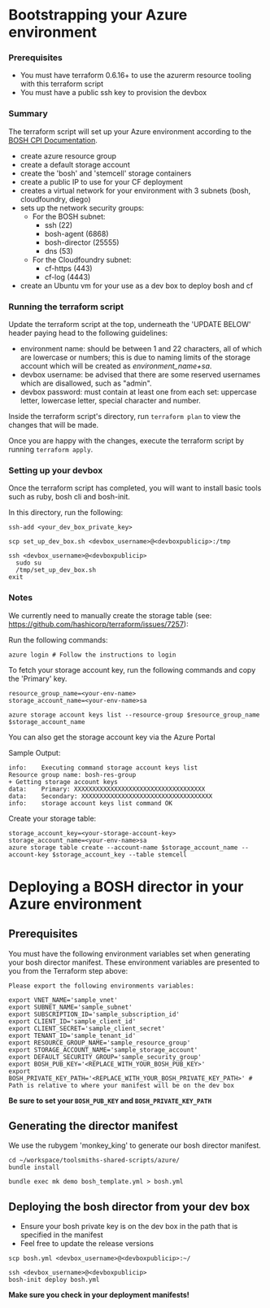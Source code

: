 # Bootstrapping your Azure environment

### Prerequisites

* You must have terraform 0.6.16+ to use the azurerm resource tooling with this terraform script
* You must have a public ssh key to provision the devbox

### Summary

The terraform script will set up your Azure environment according to the [BOSH CPI Documentation](https://github.com/cloudfoundry-incubator/bosh-azure-cpi-release/blob/master/docs/get-started/manually/deploy-bosh-manually.md).

* create azure resource group
* create a default storage account
* create the 'bosh' and 'stemcell' storage containers
* create a public IP to use for your CF deployment
* creates a virtual network for your environment with 3 subnets (bosh, cloudfoundry, diego)
* sets up the network security groups:
  * For the BOSH subnet:
    * ssh (22)
    * bosh-agent (6868)
    * bosh-director (25555)
    * dns (53)
  * For the Cloudfoundry subnet:
    * cf-https (443)
    * cf-log (4443)
* create an Ubuntu vm for your use as a dev box to deploy bosh and cf

### Running the terraform script

Update the terraform script at the top, underneath the 'UPDATE BELOW' header paying head to the following guidelines:

* environment name: should be between 1 and 22 characters, all of which are lowercase or numbers; this is due to naming limits of the storage account which will be created as *environment_name+sa*.
* devbox username: be advised that there are some reserved usernames which are disallowed, such as "admin".
* devbox password: must contain at least one from each set: uppercase letter, lowercase letter, special character and number.

Inside the terraform script's directory, run `terraform plan` to view the changes that will be made.

Once you are happy with the changes, execute the terraform script by running `terraform apply`.

### Setting up your devbox

Once the terraform script has completed, you will want to install basic tools such as ruby, bosh cli and bosh-init.

In this directory, run the following:

```
ssh-add <your_dev_box_private_key>

scp set_up_dev_box.sh <devbox_username>@<devboxpublicip>:/tmp

ssh <devbox_username>@<devboxpublicip>
  sudo su
  /tmp/set_up_dev_box.sh
exit

```

### Notes

We currently need to manually create the storage table (see: https://github.com/hashicorp/terraform/issues/7257):

Run the following commands:

```
azure login # Follow the instructions to login
```

To fetch your storage account key, run the following commands and copy the 'Primary' key.

```
resource_group_name=<your-env-name>
storage_account_name=<your-env-name>sa

azure storage account keys list --resource-group $resource_group_name $storage_account_name
```
You can also get the storage account key via the Azure Portal

Sample Output:

```
info:    Executing command storage account keys list
Resource group name: bosh-res-group
+ Getting storage account keys
data:    Primary: XXXXXXXXXXXXXXXXXXXXXXXXXXXXXXXXXXXX
data:    Secondary: XXXXXXXXXXXXXXXXXXXXXXXXXXXXXXXXXXXX
info:    storage account keys list command OK
```

Create your storage table:

```
storage_account_key=<your-storage-account-key>
storage_account_name=<your-env-name>sa
azure storage table create --account-name $storage_account_name --account-key $storage_account_key --table stemcell
```

# Deploying a BOSH director in your Azure environment

## Prerequisites

You must have the following environment variables set when generating your bosh director manifest. These environment variables are presented to you from the Terraform step above:

```
Please export the following environments variables:

export VNET_NAME='sample_vnet'
export SUBNET_NAME='sample_subnet'
export SUBSCRIPTION_ID='sample_subscription_id'
export CLIENT_ID='sample_client_id'
export CLIENT_SECRET='sample_client_secret'
export TENANT_ID='sample_tenant_id'
export RESOURCE_GROUP_NAME='sample_resource_group'
export STORAGE_ACCOUNT_NAME='sample_storage_account'
export DEFAULT_SECURITY_GROUP='sample_security_group'
export BOSH_PUB_KEY='<REPLACE_WITH_YOUR_BOSH_PUB_KEY>'
export BOSH_PRIVATE_KEY_PATH='<REPLACE_WITH_YOUR_BOSH_PRIVATE_KEY_PATH>' # Path is relative to where your manifest will be on the dev box
```

**Be sure to set your `BOSH_PUB_KEY` and `BOSH_PRIVATE_KEY_PATH`**

## Generating the director manifest

We use the rubygem 'monkey_king' to generate our bosh director manifest.

```
cd ~/workspace/toolsmiths-shared-scripts/azure/
bundle install

bundle exec mk demo bosh_template.yml > bosh.yml
```

## Deploying the bosh director from your dev box

* Ensure your bosh private key is on the dev box in the path that is specified in the manifest
* Feel free to update the release versions

```
scp bosh.yml <devbox_username>@<devboxpublicip>:~/

ssh <devbox_username>@<devboxpublicip>
bosh-init deploy bosh.yml
```

**Make sure you check in your deployment manifests!**